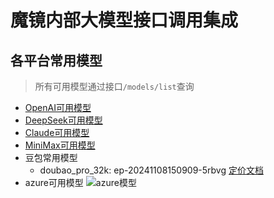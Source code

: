 # 魔镜内部大模型接口调用集成

## 各平台常用模型

> 所有可用模型通过接口`/models/list`查询

- [OpenAI可用模型](https://platform.openai.com/docs/models/gpt-4o)
- [DeepSeek可用模型](https://platform.deepseek.com/api-docs/pricing)
- [Claude可用模型](https://docs.anthropic.com/en/docs/about-claude/models)
- [MiniMax可用模型](https://platform.minimaxi.com/document/ChatCompletion%20Pro)
- 豆包常用模型
  - doubao_pro_32k: ep-20241108150909-5rbvg
  [定价文档](https://www.volcengine.com/docs/82379/1099320)
- azure可用模型
  ![azure模型](/static/azure-model-list.jpg)
